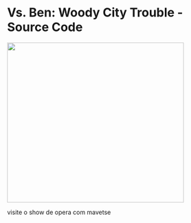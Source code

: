 # Vs. Ben: Woody City Trouble - Source Code

<img src="https://cdn.discordapp.com/attachments/1033894249202208798/1038837012561666158/mavetse_up.png" width="411" height="373">

visite o show de opera com mavetse
